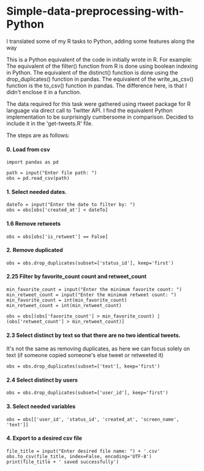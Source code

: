 # Simple-data-preprocessing-with-Python
I translated some of my R tasks to Python, adding some features along the way

This is a Python equivalent of the code in initially wrote in R. For example:
The equivalent of the filter() function from R is done using boolean indexing in Python. 
The equivalent of the distinct() function is done using the drop_duplicates() function in pandas. 
The equivalent of the write_as_csv() function is the to_csv() function in pandas.
The difference here, is that I didn't enclose it in a function.

The data required for this task were gathered using rtweet package for R language via direct call to Twitter API. I find the equivalent Python implementation to be surprisingly cumbersome in comparison. Decided to include it in the 'get-tweets.R' file.

The steps are as follows:

#### 0. Load from csv
```
import pandas as pd

path = input("Enter file path: ")
obs = pd.read_csv(path)
```
#### 1. Select needed dates.
```
dateTo = input("Enter the date to filter by: ")
obs = obs[obs['created_at'] < dateTo]
```

#### 1.6 Remove retweets
```
obs = obs[obs['is_retweet'] == False]
```

#### 2. Remove duplicated
```
obs = obs.drop_duplicates(subset=['status_id'], keep='first')
```

#### 2.25 Filter by favorite_count count and retweet_count

```
min_favorite_count = input("Enter the minimum favorite count: ")
min_retweet_count = input("Enter the minimum retweet count: ")
min_favorite_count = int(min_favorite_count)
min_retweet_count = int(min_retweet_count)

obs = obs[(obs['favorite_count'] > min_favorite_count) | (obs['retweet_count'] > min_retweet_count)]
```

#### 2.3 Select distinct by text so that there are no two identical tweets. 
It's not the same as removing duplicates, as here we can focus solely on text (if someone copied someone's else tweet or retweeted it)

```
obs = obs.drop_duplicates(subset=['text'], keep='first')

```

#### 2.4 Select distinct by users

```
obs = obs.drop_duplicates(subset=['user_id'], keep='first')

```

#### 3. Select needed variables

```
obs = obs[['user_id', 'status_id', 'created_at', 'screen_name', 'text']]

```

#### 4. Export to a desired csv file

```
file_title = input("Enter desired file name: ") + '.csv'
obs.to_csv(file_title, index=False, encoding='UTF-8')
print(file_title + ' saved successfully')

```
